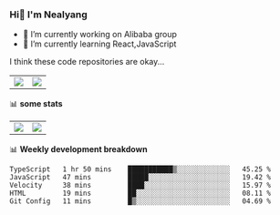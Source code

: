 ### Hi👋 I'm Nealyang

- 🔭 I’m currently working on Alibaba group
- 🌱 I’m currently learning React,JavaScript


I think these code repositories are okay...

<table>
  <tbody>
    <tr>
      <td>
        <a href="https://github.com/Nealyang/React-Express-Blog-Demo">
          <img align="center" src="https://github-readme-stats.vercel.app/api/pin/?username=Nealyang&repo=React-Express-Blog-Demo&theme=chartreuse-dark" />
        </a>
      </td>
       <td>
        <a href="https://github.com/Nealyang/PersonalBlog">
          <img align="center" src="https://github-readme-stats.vercel.app/api/pin/?username=Nealyang&repo=PersonalBlog&theme=chartreuse-dark" />
        </a>
      </td>
    </tr>
  </tbody>
</table>

📊 **some stats**


<table>
  <tbody>
    <tr>
      <td>
          <img align="center" src="https://github-readme-stats.vercel.app/api?username=Nealyang&theme=chartreuse-dark&show_icons=true" />
      </td>
       <td>
          <img align="center" src="https://github-readme-stats.vercel.app/api/top-langs/?username=Nealyang&theme=chartreuse-dark" />
      </td>
    </tr>
  </tbody>
</table>

📊 **Weekly development breakdown**

<!--START_SECTION:waka-->
```text
TypeScript   1 hr 50 mins    ███████████▒░░░░░░░░░░░░░   45.25 % 
JavaScript   47 mins         █████░░░░░░░░░░░░░░░░░░░░   19.42 % 
Velocity     38 mins         ████░░░░░░░░░░░░░░░░░░░░░   15.97 % 
HTML         19 mins         ██░░░░░░░░░░░░░░░░░░░░░░░   08.11 % 
Git Config   11 mins         █▒░░░░░░░░░░░░░░░░░░░░░░░   04.69 % 
```
<!--END_SECTION:waka-->
